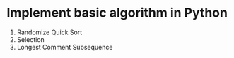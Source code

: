 # Implement basic algorithm in Python
1. Randomize Quick Sort
2. Selection
3. Longest Comment Subsequence
